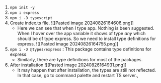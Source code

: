1. `npm init -y`
2. `npm i express`
3. `npm i -D typescript`
4. Create index.ts file. 
	 ![[Pasted image 20240826164606.png]]
	-  Here we can see that when I type app. Nothing is been suggested. When I hover over the app variable it shows of type *any* which should be of type express. So we need to install type definitions for express.
	  ![[Pasted image 20240826164755.png]]
5. `npm i -D @types/express` : This package contains type definitions for express
	- Similarly, there are type definitions for most of the packages.
6. After installation 
     ![[Pasted image 20240826164931.png]]
     - It may happen that after installation, the types are still not reflected. In that case, go to command palette and restart TS server.,